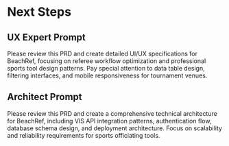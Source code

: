# Next Steps

## UX Expert Prompt
Please review this PRD and create detailed UI/UX specifications for BeachRef, focusing on referee workflow optimization and professional sports tool design patterns. Pay special attention to data table design, filtering interfaces, and mobile responsiveness for tournament venues.

## Architect Prompt
Please review this PRD and create a comprehensive technical architecture for BeachRef, including VIS API integration patterns, authentication flow, database schema design, and deployment architecture. Focus on scalability and reliability requirements for sports officiating tools.